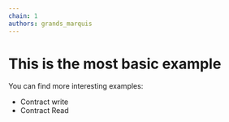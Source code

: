 ```yaml
---
chain: 1
authors: grands_marquis
---
```

# This is the most basic example

You can find more interesting examples:
* Contract write
* Contract Read
